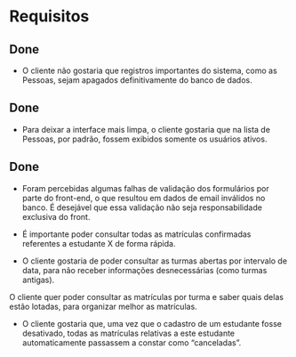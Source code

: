 # Requisitos

## Done 
+ O cliente não gostaria que registros importantes do sistema, como as Pessoas, sejam apagados definitivamente do banco de dados.

## Done 
+ Para deixar a interface mais limpa, o cliente gostaria que na lista de Pessoas, por padrão, fossem exibidos somente os usuários ativos.

## Done 
+ Foram percebidas algumas falhas de validação dos formulários por parte do front-end, o que resultou em dados de email inválidos no banco. É desejável que essa validação não seja responsabilidade exclusiva do front.

+ É importante poder consultar todas as matrículas confirmadas referentes a estudante X de forma rápida.

+ O cliente gostaria de poder consultar as turmas abertas por intervalo de data, para não receber informações desnecessárias (como turmas antigas).

O cliente quer poder consultar as matrículas por turma e saber quais delas estão lotadas, para organizar melhor as matrículas.

+ O cliente gostaria que, uma vez que o cadastro de um estudante fosse desativado, todas as matrículas relativas a este estudante automaticamente passassem a constar como “canceladas”.